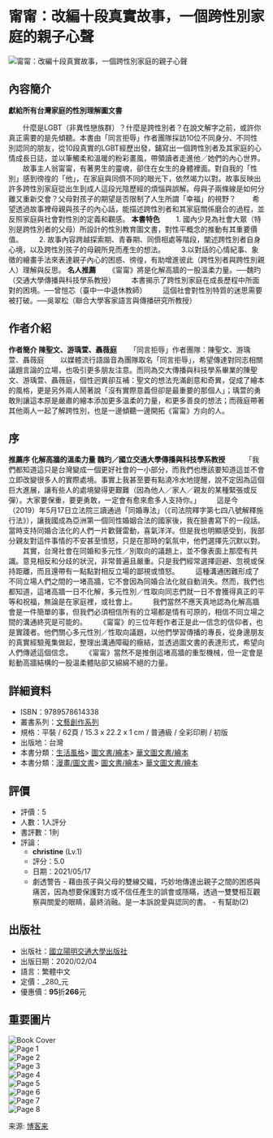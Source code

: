 # 甯甯：改編十段真實故事，一個跨性別家庭的親子心聲

![甯甯：改編十段真實故事，一個跨性別家庭的親子心聲](https://im1.book.com.tw/image/getImage?i=https://www.books.com.tw/img/001/084/66/0010846612.jpg&v=5e15bd3bk&w=348&h=348)

## 內容簡介

**獻給所有台灣家庭的性別理解圖文書**

　　什麼是LGBT（非異性戀族群）？什麼是跨性別者？在說文解字之前，或許你真正需要的是先傾聽。本書由「同言拒辱」作者團隊採訪10位不同身分、不同性別認同的朋友，從10段真實的LGBT經歷出發，鋪寫出一個跨性別者及其家庭的心情成長日誌，並以筆觸柔和溫暖的粉彩畫風，帶領讀者走進他／她們的內心世界。 　　故事主人翁甯甯，有著男生的靈魂，卻住在女生的身體裡面。對自我的「性別」感到徬徨的「他」，在家庭與同儕不同的眼光下，依然竭力以對。故事反映出許多跨性別家庭從出生到成人這段光陰歷經的煩惱與誤解。母與子兩條線是如何分離又重新交會？父母對孩子的期望是否限制了人生所謂「幸福」的視野？ 　　希望透過故事裡母親與孩子的內心話，能描述跨性別者和其家庭關係磨合的過程，並反照家庭與社會對性別的定義和觀感。 **本書特色** 　　1. 國內少見為社會大眾（特別是跨性別者的父母）所設計的性別教育圖文書，對性平概念的推動有其重要價值。 　　2. 故事內容跨越探索期、青春期、同儕相處等階段，闡述跨性別者自身心境，以及跨性別孩子的母親所見而產生的想法。 　　3.以對話的心情紀事、象徵的繪畫手法來表達親子內心的困惑、徬徨，有助增進彼此（跨性別者與跨性別親人）理解與反思。 **名人推薦** 　　《甯甯》將是化解高牆的一股溫柔力量。──魏玓（交通大學傳播與科技學系教授） 　　本書揭示了跨性別家庭在成長歷程中所面對的困境。──曾愷芯（臺中一中退休教師） 　　這個社會對性別特質的迷思需要被打破。──吳翠松（聯合大學客家語言與傳播研究所教授）

## 作者介紹

**作者簡介 陳聖文、游瑀萱、聶薇庭** 　　「同言拒辱」作者團隊：陳聖文、游瑀萱、聶薇庭 　　以媒體流行語諧音為團隊取名「同言拒辱」，希望傳達對同志相關議題言論的立場，也吸引更多朋友注意。而同為交大傳播與科技學系畢業的陳聖文、游瑀萱、聶薇庭，個性迥異卻互補：聖文的想法充滿創意和奇異，促成了繪本的風格，更是另外兩人鬧著說「沒有實際意義但卻是最重要的那個人」；瑀萱的勇敢則讓這本原是嚴肅的繪本添加更多溫柔的力量，和更多善良的想法；而薇庭帶著其他兩人一起了解跨性別，也是一邊傾聽一邊開拓《甯甯》方向的人。

## 序

**推薦序 化解高牆的溫柔力量 魏玓／國立交通大學傳播與科技學系教授**　 　　「我們都知道這只是台灣變成一個更好社會的一小部分，而我們也應該要知道這並不會立即改變很多人的實際處境。事實上我甚至要有點澆冷水地提醒，說不定因為這個巨大進展，讓有些人的處境變得更艱難（因為他人／家人／親友的某種緊張或反彈）。大家要保重，要更勇敢，一定會有愈來愈多人支持你。」 　　這是今（2019）年5月17日立法院三讀通過「同婚專法」（《司法院釋字第七四八號解釋施行法》），讓我國成為亞洲第一個同性婚姻合法的國家後，我在臉書寫下的一段話。當時支持同婚合法化的人們一片歡聲雷動，喜氣洋洋。但是我也明顯感受到，我部分親友對這件事情的不安甚至憤怒，只是在那時的氣氛中，他們選擇先沉默以對。 　　其實，台灣社會在同婚和多元性／別取向的議題上，並不像表面上那麼有共識。意見相反和分歧的狀況，非常普遍且嚴重。只是我們經常選擇迴避、忽視或保持距離，而且還帶有一點點對相反立場的鄙視或憤怒。 　　這種溝通困難形成了不同立場人們之間的一堵高牆，它不會因為同婚合法化就自動消失。然而，我們也都知道，這堵高牆一日不化解，多元性別／性取向同志們就一日不會獲得真正的平等和祝福，無論是在家庭裡，或社會上。 　　我們當然不應天真地認為化解高牆會是一件簡單的事，但我們必須相信所有的立場都是情有可原的，相信不同立場之間的溝通終究是可能的。 　　《甯甯》的三位年輕作者正是此一信念的信仰者，也是實踐者。他們關心多元性別／性取向議題，以他們學習傳播的專長，從身邊朋友的真實經驗蒐集做起，整理出溝通障礙的癥結，並透過圖文書的表達形式，希望向人們傳遞這個信念。 　　《甯甯》當然不是推倒這堵高牆的重型機械，但一定會是鬆動高牆結構的一股溫柔體貼卻又綿綿不絕的力量。

## 詳細資料

-   ISBN：9789578614338
-   叢書系列：[文藝創作系列](https://www.books.com.tw/web/sys_puballb/books/?se=%E6%96%87%E8%97%9D%E5%89%B5%E4%BD%9C%E7%B3%BB%E5%88%97&pubid=nctu)
-   規格：平裝 / 62頁 / 15.3 x 22.2 x 1 cm / 普通級 / 全彩印刷 / 初版
-   出版地：台灣
-   本書分類：[生活風格](https://www.books.com.tw/web/books_topm_10/)\> [圖文書/繪本](https://www.books.com.tw/web/books_bmidm_1005/)\> [華文圖文書/繪本](https://www.books.com.tw/web/sys_bbotm/books/100501/)
-   本書分類：[漫畫/圖文書](https://www.books.com.tw/web/books_topm_16/)\> [圖文書/繪本](https://www.books.com.tw/web/books_bmidm_1615/)\> [華文圖文書/繪本](https://www.books.com.tw/web/sys_bbotm/books/161501/)

## 評價

-   評價：5
-   人數：1人評分
-   書評數：1則
-   評論：
    -   **christine** (Lv.1)
      -   評分：5.0
      -   日期：2021/05/17
      -   劇透警告
        -   藉由孩子與父母的雙線交織，巧妙地傳達出親子之間的困惑與痛苦，因為想要保護對方或不信任產生的誤會或隱瞞，透過一雙雙相互觀察與關愛的眼睛，最終消融。是一本訴說愛與認同的書。 
        -   有幫助(2)

## 出版社

-   出版社：[國立陽明交通大學出版社](https://www.books.com.tw/web/sys_puballb/books/?pubid=nctu)
-   出版日期：2020/02/04
-   語言：繁體中文
-   定價：_280_元
-   優惠價：****95****折****266****元

## 重要圖片

![Book Cover](https://im1.book.com.tw/image/getImage?i=https://www.books.com.tw/img/001/084/66/0010846612.jpg&v=5e15bd3bk&w=348&h=348)  
![Page 1](https://im2.book.com.tw/image/getImage?i=https://www.books.com.tw/img/001/084/66/0010846612_b_01.jpg&v=5e789dd7k&w=348&h=348)  
![Page 2](https://im1.book.com.tw/image/getImage?i=https://www.books.com.tw/img/001/084/66/0010846612_b_02.jpg&v=5e789dcdk&w=348&h=348)  
![Page 3](https://im2.book.com.tw/image/getImage?i=https://www.books.com.tw/img/001/084/66/0010846612_b_03.jpg&v=5e789defk&w=348&h=348)  
![Page 4](https://im1.book.com.tw/image/getImage?i=https://www.books.com.tw/img/001/084/66/0010846612_b_04.jpg&v=5e789dd5k&w=348&h=348)  
![Page 5](https://im2.book.com.tw/image/getImage?i=https://www.books.com.tw/img/001/084/66/0010846612_b_05.jpg&v=5e789ddck&w=348&h=348)  
![Page 6](https://im1.book.com.tw/image/getImage?i=https://www.books.com.tw/img/001/084/66/0010846612_b_06.jpg&v=5e789dfbk&w=348&h=348)  
![Page 7](https://im2.book.com.tw/image/getImage?i=https://www.books.com.tw/img/001/084/66/0010846612_b_07.jpg&v=5e789de5k&w=348&h=348)  
![Page 8](https://im1.book.com.tw/image/getImage?i=https://www.books.com.tw/img/001/084/66/0010846612_b_08.jpg&v=5e789dd3k&w=348&h=348)  

来源: [博客来](https://www.books.com.tw/products/0010846612)